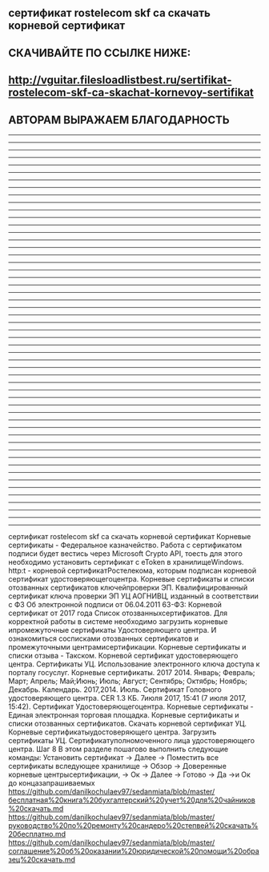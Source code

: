 сертификат rostelecom skf ca скачать корневой сертификат
--------------------------------------------------
СКАЧИВАЙТЕ ПО ССЫЛКЕ НИЖЕ:
--------------------------------------------------
http://vguitar.filesloadlistbest.ru/sertifikat-rostelecom-skf-ca-skachat-kornevoy-sertifikat
--------------------------------------------------
АВТОРАМ ВЫРАЖАЕМ БЛАГОДАРНОСТЬ
--------------------------------------------------
--------------------------------------------------
--------------------------------------------------
--------------------------------------------------
--------------------------------------------------
--------------------------------------------------
--------------------------------------------------
--------------------------------------------------
--------------------------------------------------
--------------------------------------------------
--------------------------------------------------
--------------------------------------------------
--------------------------------------------------
--------------------------------------------------
--------------------------------------------------
--------------------------------------------------
--------------------------------------------------
--------------------------------------------------
--------------------------------------------------
--------------------------------------------------
--------------------------------------------------
--------------------------------------------------
--------------------------------------------------
--------------------------------------------------
--------------------------------------------------
--------------------------------------------------
--------------------------------------------------
--------------------------------------------------
--------------------------------------------------
--------------------------------------------------
--------------------------------------------------
--------------------------------------------------
--------------------------------------------------
--------------------------------------------------
--------------------------------------------------
--------------------------------------------------
--------------------------------------------------
--------------------------------------------------
--------------------------------------------------
--------------------------------------------------
--------------------------------------------------
--------------------------------------------------
--------------------------------------------------
--------------------------------------------------
--------------------------------------------------
--------------------------------------------------
--------------------------------------------------
--------------------------------------------------
--------------------------------------------------
--------------------------------------------------
--------------------------------------------------
--------------------------------------------------
--------------------------------------------------
--------------------------------------------------
сертификат rostelecom skf ca скачать корневой сертификат Корневые сертификаты - Федеральное казначейство. Работа с сертификатом подписи будет вестись через Microsoft Crypto API, тоесть для этого необходимо установить сертификат с eToken в хранилищеWindows.  http:t - корневой сертификатРостелекома, которым подписан корневой сертификат удостоверяющегоцентра. Корневые сертификаты и списки отозванных сертификатов ключейпроверки ЭП. Квалифицированный сертификат ключа проверки ЭП УЦ АОГНИВЦ, изданный в соответствии с ФЗ Об электронной подписи от 06.04.2011 63-ФЗ: Корневой сертификат от 2017 года  Список отозванныхсертификатов. Для корректной работы в системе необходимо загрузить корневые ипромежуточные сертификаты Удостоверяющего центра. И ознакомиться сосписками отозванных сертификатов и промежуточными центрамисертификации. Корневые сертификаты и списки отзыва - Такском. Корневой сертификат удостоверяющего центра. Сертификаты УЦ. Использование электронного ключа доступа к порталу госуслуг. Корневые сертификаты. 2017  2014. Январь; Февраль; Март; Апрель; Май;Июнь; Июль; Август; Сентябрь; Октябрь; Ноябрь; Декабрь. Календарь. 2017,2014. Июль. Сертификат Головного удостоверяющего центра. CER 1.3 КБ. 7июля 2017, 15:41 (7 июля 2017, 15:42). Сертификат Удостоверяющегоцентра. Корневые сертификаты - Единая электронная торговая площадка. Корневые сертификаты и списки отозванных сертификатов. Скачать корневой сертификат УЦ. Корневые сертификатыудостоверяющего центра. Загрузить сертификаты УЦ. Сертификатуполномоченного лица удостоверяющего центра. Шаг 8 В этом разделе пошагово выполнить следующие команды: Установить сертификат -> Далее -> Поместить все сертификаты вследующее хранилище -> Обзор -> Доверенные корневые центрысертификации, -> Ок -> Далее -> Готово -> Да ->и Ок до концазапрашиваемых
https://github.com/danilkochulaev97/sedanmiata/blob/master/бесплатная%20книга%20бухгалтерский%20учет%20для%20чайников%20скачать.md
https://github.com/danilkochulaev97/sedanmiata/blob/master/руководство%20по%20ремонту%20сандеро%20степвей%20скачать%20бесплатно.md
https://github.com/danilkochulaev97/sedanmiata/blob/master/соглашение%20об%20оказании%20юридической%20помощи%20образец%20скачать.md